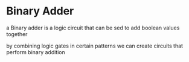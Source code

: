 # Binary Adder

a Binary adder is a logic circuit that can be sed to add boolean values together

by combining logic gates in certain patterns we can create circuits that perform binary addition


